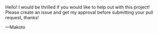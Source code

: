 Hello! I would be thrilled if you would like to help out with this project! Please create an issue and get my approval before submitting your pull request, thanks!

—Makoto